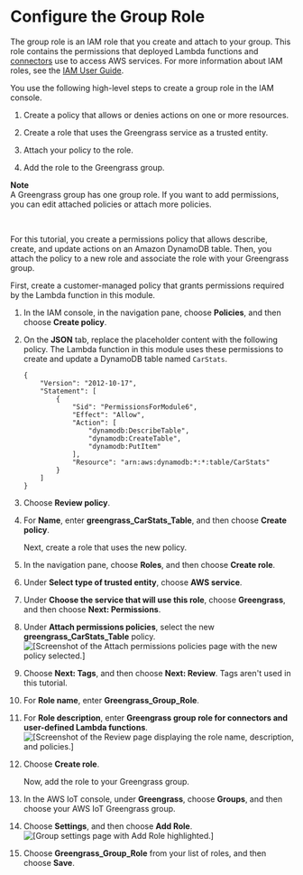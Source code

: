# Configure the Group Role<a name="config-iam-roles"></a>

The group role is an IAM role that you create and attach to your group\. This role contains the permissions that deployed Lambda functions and [connectors](connectors.md) use to access AWS services\. For more information about IAM roles, see the [IAM User Guide](https://docs.aws.amazon.com/IAM/latest/UserGuide/)\.

You use the following high\-level steps to create a group role in the IAM console\.

1. Create a policy that allows or denies actions on one or more resources\.

1. Create a role that uses the Greengrass service as a trusted entity\.

1. Attach your policy to the role\.

1. Add the role to the Greengrass group\.

**Note**  
A Greengrass group has one group role\. If you want to add permissions, you can edit attached policies or attach more policies\.

 

For this tutorial, you create a permissions policy that allows describe, create, and update actions on an Amazon DynamoDB table\. Then, you attach the policy to a new role and associate the role with your Greengrass group\.

First, create a customer\-managed policy that grants permissions required by the Lambda function in this module\.

1. In the IAM console, in the navigation pane, choose **Policies**, and then choose **Create policy**\.

1. On the **JSON** tab, replace the placeholder content with the following policy\. The Lambda function in this module uses these permissions to create and update a DynamoDB table named `CarStats`\.

   ```
   {
       "Version": "2012-10-17",
       "Statement": [
           {
               "Sid": "PermissionsForModule6",
               "Effect": "Allow",
               "Action": [
                   "dynamodb:DescribeTable",
                   "dynamodb:CreateTable",
                   "dynamodb:PutItem"
               ],
               "Resource": "arn:aws:dynamodb:*:*:table/CarStats"
           }
       ]
   }
   ```

1. Choose **Review policy**\.

1. For **Name**, enter **greengrass\_CarStats\_Table**, and then choose **Create policy**\.

   Next, create a role that uses the new policy\.

1. In the navigation pane, choose **Roles**, and then choose **Create role**\.

1. Under **Select type of trusted entity**, choose **AWS service**\.

1. Under **Choose the service that will use this role**, choose **Greengrass**, and then choose **Next: Permissions**\.

1. Under **Attach permissions policies**, select the new **greengrass\_CarStats\_Table** policy\.  
![\[Screenshot of the Attach permissions policies page with the new policy selected.\]](http://docs.aws.amazon.com/greengrass/latest/developerguide/images/gg-gs-mod6-attach-policy.png)

1. Choose **Next: Tags**, and then choose **Next: Review**\. Tags aren't used in this tutorial\.

1. For **Role name**, enter **Greengrass\_Group\_Role**\.

1. For **Role description**, enter **Greengrass group role for connectors and user\-defined Lambda functions**\.  
![\[Screenshot of the Review page displaying the role name, description, and policies.\]](http://docs.aws.amazon.com/greengrass/latest/developerguide/images/gg-gs-mod6-review-group-role.png)

1. Choose **Create role**\.

   Now, add the role to your Greengrass group\.

1. In the AWS IoT console, under **Greengrass**, choose **Groups**, and then choose your AWS IoT Greengrass group\.

1. Choose **Settings**, and then choose **Add Role**\.  
![\[Group settings page with Add Role highlighted.\]](http://docs.aws.amazon.com/greengrass/latest/developerguide/images/gg-get-started-093.png)

1. Choose **Greengrass\_Group\_Role** from your list of roles, and then choose **Save**\.